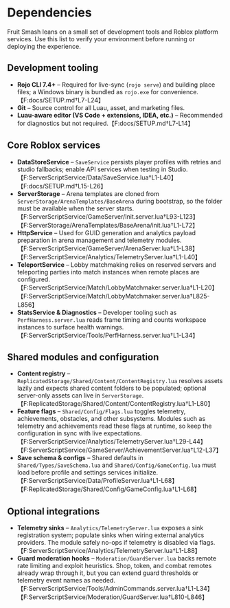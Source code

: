 # Dependencies

Fruit Smash leans on a small set of development tools and Roblox platform services. Use this list to verify your environment before running or deploying the experience.

## Development tooling
- **Rojo CLI 7.4+** – Required for live-sync (`rojo serve`) and building place files; a Windows binary is bundled as `rojo.exe` for convenience.【F:docs/SETUP.md†L7-L24】
- **Git** – Source control for all Luau, asset, and marketing files.
- **Luau-aware editor (VS Code + extensions, IDEA, etc.)** – Recommended for diagnostics but not required.【F:docs/SETUP.md†L7-L14】

## Core Roblox services
- **DataStoreService** – `SaveService` persists player profiles with retries and studio fallbacks; enable API services when testing in Studio.【F:ServerScriptService/Data/SaveService.lua†L1-L40】【F:docs/SETUP.md†L15-L26】
- **ServerStorage** – Arena templates are cloned from `ServerStorage/ArenaTemplates/BaseArena` during bootstrap, so the folder must be available when the server starts.【F:ServerScriptService/GameServer/Init.server.lua†L93-L123】【F:ServerStorage/ArenaTemplates/BaseArena/init.lua†L1-L72】
- **HttpService** – Used for GUID generation and analytics payload preparation in arena management and telemetry modules.【F:ServerScriptService/GameServer/ArenaServer.lua†L1-L38】【F:ServerScriptService/Analytics/TelemetryServer.lua†L1-L40】
- **TeleportService** – Lobby matchmaking relies on reserved servers and teleporting parties into match instances when remote places are configured.【F:ServerScriptService/Match/LobbyMatchmaker.server.lua†L1-L20】【F:ServerScriptService/Match/LobbyMatchmaker.server.lua†L825-L856】
- **StatsService & Diagnostics** – Developer tooling such as `PerfHarness.server.lua` reads frame timing and counts workspace instances to surface health warnings.【F:ServerScriptService/Tools/PerfHarness.server.lua†L1-L34】

## Shared modules and configuration
- **Content registry** – `ReplicatedStorage/Shared/Content/ContentRegistry.lua` resolves assets lazily and expects shared content folders to be populated; optional server-only assets can live in `ServerStorage`.【F:ReplicatedStorage/Shared/Content/ContentRegistry.lua†L1-L80】
- **Feature flags** – `Shared/Config/Flags.lua` toggles telemetry, achievements, obstacles, and other subsystems. Modules such as telemetry and achievements read these flags at runtime, so keep the configuration in sync with live expectations.【F:ServerScriptService/Analytics/TelemetryServer.lua†L29-L44】【F:ServerScriptService/GameServer/AchievementServer.lua†L12-L37】
- **Save schema & configs** – Shared defaults in `Shared/Types/SaveSchema.lua` and `Shared/Config/GameConfig.lua` must load before profile and settings services initialize.【F:ServerScriptService/Data/ProfileServer.lua†L1-L68】【F:ReplicatedStorage/Shared/Config/GameConfig.lua†L1-L68】

## Optional integrations
- **Telemetry sinks** – `Analytics/TelemetryServer.lua` exposes a sink registration system; populate sinks when wiring external analytics providers. The module safely no-ops if telemetry is disabled via flags.【F:ServerScriptService/Analytics/TelemetryServer.lua†L1-L88】
- **Guard moderation hooks** – `Moderation/GuardServer.lua` backs remote rate limiting and exploit heuristics. Shop, token, and combat remotes already wrap through it, but you can extend guard thresholds or telemetry event names as needed.【F:ServerScriptService/Tools/AdminCommands.server.lua†L1-L34】【F:ServerScriptService/Moderation/GuardServer.lua†L810-L846】


